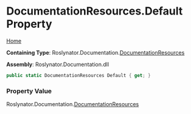 <a name="_top"></a>

# DocumentationResources\.Default Property

[Home](../../../../README.md#_top)

**Containing Type**: Roslynator\.Documentation\.[DocumentationResources](../README.md#_top)

**Assembly**: Roslynator\.Documentation\.dll

```csharp
public static DocumentationResources Default { get; }
```

### Property Value

Roslynator\.Documentation\.[DocumentationResources](../README.md#_top)

